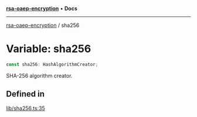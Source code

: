 [**rsa-oaep-encryption**](../README.md) • **Docs**

***

[rsa-oaep-encryption](../README.md) / sha256

# Variable: sha256

```ts
const sha256: HashAlgorithmCreator;
```

SHA-256 algorithm creator.

## Defined in

[lib/sha256.ts:35](https://github.com/JiangJie/rsa-oaep-encryption/blob/dfe951b5281117ed87c26600202442b83c94c043/src/lib/sha256.ts#L35)
